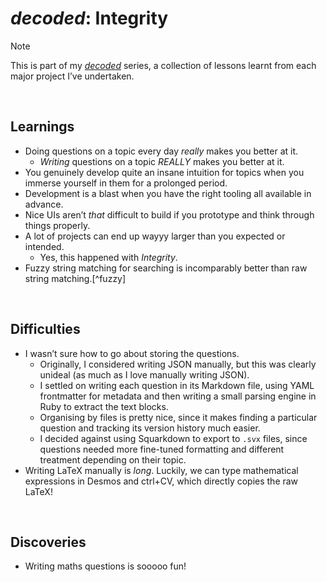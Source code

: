 # *decoded*: Integrity
<!-- #SQUARK live!
| dest = info/decoded
| title = decoded: Integrity
| head = <em>decoded</em>: Integrity
| capt = Learnings, challenges and discoveries from writing my own maths questions
| index = info
-->

> [!Note]
> This is part of my [*decoded*](https://github.com/Sup2point0/Assort/blob/origin/~dev/decoded.md) series, a collection of lessons learnt from each major project I’ve undertaken.


<br>


## Learnings

- Doing questions on a topic every day *really* makes you better at it.
  - *Writing* questions on a topic *REALLY* makes you better at it.
- You genuinely develop quite an insane intuition for topics when you immerse yourself in them for a prolonged period.
- Development is a blast when you have the right tooling all available in advance.
- Nice UIs aren’t *that* difficult to build if you prototype and think through things properly.
- A lot of projects can end up wayyy larger than you expected or intended.
  - Yes, this happened with *Integrity*.
- Fuzzy string matching for searching is incomparably better than raw string matching.[^fuzzy]

[^fuszy]: tbf, this is kind of a given. Also I’m talking purely results here, not speed.


<br>


## Difficulties

- I wasn’t sure how to go about storing the questions.
  - Originally, I considered writing JSON manually, but this was clearly unideal (as much as I love manually writing JSON).
  - I settled on writing each question in its Markdown file, using YAML frontmatter for metadata and then writing a small parsing engine in Ruby to extract the text blocks.
  - Organising by files is pretty nice, since it makes finding a particular question and tracking its version history much easier.
  - I decided against using Squarkdown to export to `.svx` files, since questions needed more fine-tuned formatting and different treatment depending on their topic.
- Writing LaTeX manually is *long*. Luckily, we can type mathematical expressions in Desmos and ctrl+CV, which directly copies the raw LaTeX!


<br>


## Discoveries

- Writing maths questions is sooooo fun!
